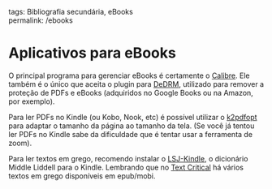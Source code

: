 tags: Bibliografia secundária, eBooks  
permalink: /ebooks

# Aplicativos para eBooks  
  
O principal programa para gerenciar eBooks é certamente o [Calibre](https://calibre-ebook.com). Ele também é o único que aceita o plugin para [DeDRM](https://github.com/apprenticeharper/DeDRM_tools/releases), utilizado para remover a proteção de PDFs e eBooks (adquiridos no Google Books ou na Amazon, por exemplo).  
  
Para ler PDFs no Kindle (ou Kobo, Nook, etc) é possível utilizar o [k2pdfopt](http://www.willus.com/k2pdfopt/) para adaptar o tamanho da página ao tamanho da tela. (Se você já tentou ler PDFs no Kindle sabe da dificuldade que é tentar usar a ferramenta de zoom).  
  
Para ler textos em grego, recomendo instalar o [LSJ-Kindle](https://github.com/itayperl/lsj-kindle), o dicionário Middle Liddell para o Kindle. Lembrando que no [Text Critical](https://textcritical.net) há vários textos em grego disponíveis em epub/mobi.  
  
